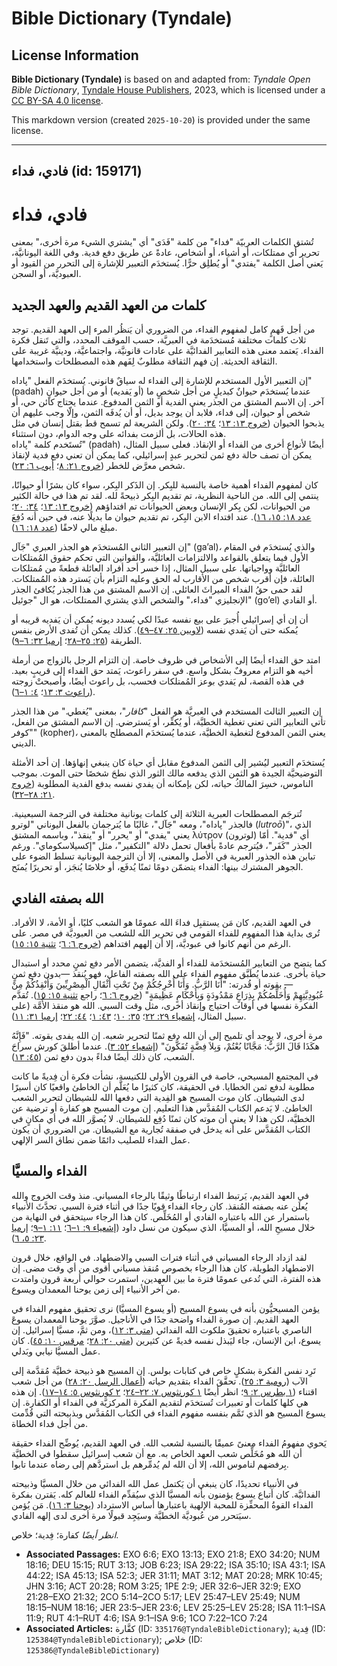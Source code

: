 # Bible Dictionary (Tyndale)

## License Information

**Bible Dictionary (Tyndale)** is based on and adapted from: _Tyndale Open Bible Dictionary_, [Tyndale House Publishers](https://tyndaleopenresources.com/), 2023, which is licensed under a [CC BY-SA 4.0 license](https://creativecommons.org/licenses/by-sa/4.0/legalcode.en).

This markdown version (created `2025-10-20`) is provided under the same license.



--------------------------------

## فادي، فداء (id: 159171)

فادي، فداء
==========

تُشتق الكلمات العربيّة "فداء" من كلمة "فَدَى" أي "يشتري الشيء مرة أخرى،" بمعنى تحرير أي ممتلكات، أو أشياء، أو أشخاص، عادةً عن طريق دفع فدية. وفي اللغة اليونانيَّة، يَعني أصل الكلمة "يفتدي" أو يُطلِق حرًّا. يُستخدَم التعبير للإشارة إلى التحرر من القيود أو العبوديَّة، أو السجن.

كلمات من العهد القديم والعهد الجديد
-----------------------------------

من أجل فَهمٍ كامل لمفهوم الفداء، من الضروري أن يَنظُر المرء إلى العهد القديم. توجد ثلاث كلمات مختلفة مُستخدَمة في العبريَّة، حسب الموقف المحدد، والتي تَنقل فكرة الفداء. يَعتمد معنى هذه التعابير الفدائيَّة على عادات قانونيَّة، واجتماعيَّة، ودينيَّة غريبة على الثقافة الحديثة. إن فهم الثقافة مطلوبٌ لِفَهم هذه المصطلحات واستخدامها.

إن التعبير الأول المستخدم للإشارة إلى الفداء له سياقٌ قانوني. يُستخدَم الفعل "پاداه" (padah) عندما يُستخدَم حيوانٌ كبديلٍ من أجل شخصٍ ما (أو يَفديه) أو من أجل حيوانٍ آخر. إن الاسم المشتق من الجذر يعني الفدية أو الثمن المدفوع. عندما يحتاج كائن حي، أو شخص أو حيوان، إلى فداء، فلابد أن يوجد بديل، أو أن يُدفَه الثمن، وإلّا وجب عليهم أن يذبحوا الحيوان ([خروج ١٣: ١٣](https://ref.ly/Exod13:13)؛ [٣٤: ٢٠](https://ref.ly/Exod34:20)). ولكن الشريعة لم تسمح قط بقتل إنسان في مثل هذه الحالات، بل ألزمت بفدائه على وجه الدوام، دون استثناء.  
تُستَخدم كلمة "پاداه" (padah) أيضًا لأنواع أخرى من الفداء أو الإنقاذ. فعلى سبيل المثال، يمكن أن تصف حالة دفع ثمن لتحرير عبدٍ إسرائيلي، كما يمكن أن تعني دفع فدية لإنقاذ شخص معرَّض للخطر ([خروج ٢١: ٨](https://ref.ly/Exod21:8)؛ [أيوب ٦: ٢٣](https://ref.ly/Job6:23)).

كان لمفهوم الفداء أهمية خاصة بالنسبة للبِكر. إن الذَكر البِكر، سواء كان بشرًا أو حيوانًا، ينتمي إلى الله. من الناحية النظرية، تم تقديم البِكر ذبيحةً لله. لقد تم هذا في حالة الكثير من الحيوانات، لكن بِكر الإنسان وبعض الحيوانات تم افتداؤهم ([خروج ١٣: ١٣](https://ref.ly/Exod13:13)؛ [٣٤: ٢٠](https://ref.ly/Exod34:20)؛ [عدد ١٨: ١٥، ١٦](https://ref.ly/Num18:15-Num18:16)). عند افتداء الابن البِكر، تم تقديم حيوان ما بديلًا عنه، في حين أنه دُفِعَ مبلغ مالي لاحقًا ([عدد ١٨: ١٦](https://ref.ly/Num18:16)).

إن التعبير الثاني المُستخدَم هو الجذر العبري "جَآل" (ga’al)*،* والذي يُستخدَم في المقام الأول فيما يتعلق بالقواعد والالتزامات العائليَّة، والقوانين التي تحكم حقوق المُمتلكات العائليَّة وواجباتها. على سبيل المثال، إذا خسر أحد أفراد العائلة قطعةً من مُمتلكات العائلة، فإن أقرب شخص من الأقارب له الحق وعليه التزام بأن يَسترد هذه المُمتلكات. لقد حمى حقُ الفداء الميراثَ العائلي. إن الاسم المشتق من هذا الجذر يُكافئ الجذر الإنجليزي "فداء،" والشخص الذي يشتري الممتلكات، هو ال "جوئيل" (go’el) أو الفادي.

أن إن أي إسرائيلي أُجبرَ على بيع نفسه عبدًا لكي يُسدد ديونه يُمكن أن يَفديه قريبه أو يُمكنه حتى أن يَفدي نفسه ([لاويين ٢٥: ٤٧–٤٩](https://ref.ly/Lev25:47-Lev25:49)). كذلك يمكن أن تُفدى الأرض بنفس الطريقة ([٢٥: ٢٥–٢٨](https://ref.ly/Lev25:25-Lev25:28)؛ [إرميا ٣٢: ٦–٩](https://ref.ly/Jer32:6-Jer32:9)).

امتد حق الفداء أيضًا إلى الأشخاص في ظروف خاصة. إن التزام الرجل بالزواج من أرملة أخيه هو التزام معروفٌ بشكل واسع. في سفر راعوث، يَمتد حق الفداء إلى قريبٍ بعيد. في هذه القصة، لم يَفدي بوعز المُمتلكات فحسب، بل راعوث أيضًا، وأصبحتْ زوجته ([راعوث ٣: ١٣](https://ref.ly/Ruth3:13)؛ [٤: ١–٦](https://ref.ly/Ruth4:1-Ruth4:6)).

إن التعبير الثالث المستخدم في العبريَّة هو الفعل "*كافار*"، بمعنى "يُغطي." من هذا الجذر تأتي التعابير التي تعني تغطية الخطيَّة، أو يُكفِّر، أو يَسترضي. إن الاسم المشتق من الفعل، "كوفر" (kopher)*،* يعني الثمن المدفوع لتغطية الخطيَّة، عندما يُستخدَم المصطلح بالمعنى الديني.

يُستخدَم التعبير ليُشير إلى الثمن المدفوع مقابل أي حياة كان ينبغي إنهاؤها. إن أحد الأمثلة التوضيحيَّة الجيدة هو الثمن الذي يدفعه مالك الثور الذي نطحَ شخصًا حتى الموت. بموجب الناموس، خسِرَ المالكُ حياته، لكن بإمكانه أن يفدي نفسه بدفع الفدية المطلوبة ([خروج ٢١: ٢٨–٣٢](https://ref.ly/Exod21:28-Exod21:32)).

تُترجَم المصطلحات العبرية الثلاثة إلى كلمات يونانية مختلفة في الترجمة السبعينية. فالجذر "پاداه"، ومعه "جَآل"، غالبًا ما يُترجمان بالفعل اليوناني "لوترو (*lutroō*)"، الذي يعني "يفدي" أو "يحرر" أو "ينقذ"، وباسمه المشتق λύτρον (لوترون) أي "فدية". أمّا الجذر "كَفَر"، فيُترجم عادةً بأفعال تحمل دلالة "التكفير"، مثل "إكسيلاسكوماي". ورغم تباين هذه الجذور العبرية في الأصل والمعنى، إلا أن الترجمة اليونانية تسلط الضوء على الجوهر المشترك بينها: الفداء يتضمّن دومًا ثمنًا يُدفَع، أو خلاصًا يُنجَز، أو تحريرًا يُمنَح.

الله بصفته الفادي
-----------------

في العهد القديم، كان مَن يستقبِل فداءَ الله عمومًا هو الشعب كليًا، أو الأمة، لا الأفراد. تُرى بداية هذا المفهوم للفداء القومي في تحرير الله للشعب من العبوديَّة في مصر. على الرغم من أنهم كانوا في عبوديَّة، إلا أن إلههم افتداهم ([خروج ٦: ٦](https://ref.ly/Exod6:6)؛ [تثنية ١٥: ١٥](https://ref.ly/Deut15:15)).

كما يتضح من التعابير المُستخدَمة للفداء أو الفديَّة، يتضمن الأمر دفع ثمنٍ محدد أو استبدال حياة بأخرى. عندما يُطَبَّق مفهوم الفداء على الله بصفته الفاعل، فهو يُنقذ —بدون دفع ثمنٍ— بقوته أو قُدرته: "أَنَا الرَّبُّ. وَأَنَا أُخْرِجُكُمْ مِنْ تَحْتِ أَثْقَالِ الْمِصْرِيِّينَ وَأُنْقِذُكُمْ مِنْ عُبُودِيَّتِهِمْ وَأُخَلِّصُكُمْ بِذِرَاعٍ مَمْدُودَةٍ وَبِأَحْكَامٍ عَظِيمَةٍ" ([خروج ٦: ٦](https://ref.ly/Exod6:6)؛ راجع [تثنية ١٥: ١٥](https://ref.ly/Deut15:15)). تُقدَّم الفكرة نفسها في أوقات احتياج وإنقاذ أخرى، مثل وقت السبي. الله هو منقذ الأُمَّة (على سبيل المثال، [إشعياء ٢٩: ٢٢](https://ref.ly/Isa29:22)؛ [٣٥: ١٠](https://ref.ly/Isa35:10)؛ [٤٣: ١](https://ref.ly/Isa43:1)؛ [٤٤: ٢٢](https://ref.ly/Isa44:22)؛ [إرميا ٣١: ١١](https://ref.ly/Jer31:11)).

مرة أخرى، لا يوجد أي تلميح إلى أن الله دفع ثمنًا لتحرير شعبه. إن الله يفدى بقوته. "فَإِنَّهُ هكَذَا قَالَ الرَّبُّ: مَجَّانًا بُعْتُمْ، وَبِلاَ فِضَّةٍ تُفَكُّونَ" ([إشعياء ٥٢: ٣](https://ref.ly/Isa52:3)). عندما أطلقَ كورش سراحَ الشعب، كان ذلك أيضًا فداءً بدون دفع ثمن ([٤٥: ١٣](https://ref.ly/Isa45:13)).

في المجتمع المسيحي، خاصة في القرون الأولى للكنيسة، نشأت فكرة أن فِديةً ما كانت مطلوبة لدفع ثمن الخطايا. في الحقيقة، كان كثيرًا ما يُعَلَّم أن الخاطئ واقعيًا كان أسيرًا لدى الشيطان. كان موت المسيح هو الفِدية التي دفعها الله للشيطان لتحرير الشعب الخاطئ. لا يَدعم الكتاب المُقدَّس هذا التعليم. إن موت المسيح هو كفارة أو ترضية عن الخطيَّة، لكن هذا لا يعني أن موته كان ثمنًا دُفِع للشيطان. لا يُصوَّر الله في أي مكانٍ في الكتاب المُقدَّس على أنه يدخل في صفقة تُجارية مع الشيطان. من الضروري أن يكون عمل الفداء للصليب دائمًا ضمن نطاق السر الإلهي.

الفداء والمسيَّا
----------------

في العهد القديم، يَرتبط الفداء ارتباطًا وثيقًا بالرجاء المسياني. منذ وقت الخروج والله يُعلَن عنه بصفته المُنقذ. كان رجاء الفداء قويًا جدًا في أثناء فترة السبي. تحدَّثَ الأنبياء باستمرار عن الله باعتباره الفادي أو المُخَلِّص. كان هذا الرجاء سيتحقق في النهاية من خلال مسيحِ الله، أو المسيَّا، الذي سيكون من نسل داود ([إشعياء ٩: ١–٦](https://ref.ly/Isa9:1-Isa9:6)؛ [١١: ١–٩](https://ref.ly/Isa11:1-Isa11:9)؛ [إرميا ٢٣: ٥، ٦](https://ref.ly/Jer23:5-Jer23:6)).

لقد ازداد الرجاء المسياني في أثناء فترات السبي والاضطهاد. في الواقع، خلال قرون الاضطهاد الطويلة، كان هذا الرجاء بخصوص مُنقذ مسياني أقوى من أي وقت مضى. إن هذه الفترة، التي تُدعى عمومًا فترة ما بين العهدين، استمرت حوالي أربعة قرون وامتدت من آخر الأنبياء إلى زمن يوحنا المعمدان ويسوع.

يؤمن المسيحيُّون بأنه في يسوع المسيح (أو يسوع المسيَّا) نرى تحقيق مفهوم الفداء في العهد القديم. إن صورة الفداء واضحة جدًا في الأناجيل. صوَّرَ يوحنا المعمدان يسوعَ الناصري باعتباره تحقيقَ ملكوت الله الفدائي ([متى ٣: ١٢](https://ref.ly/Matt3:12))، ومن ثمَّ، مسيَّا إسرائيل. إن يسوع، ابن الإنسان، جاء ليَبذل نفسه فديةً عن كثيرين ([متى ٢٠: ٢٨](https://ref.ly/Matt20:28)؛ [مرقس ١٠: ٤٥](https://ref.ly/Mark10:45)). كان عمل المسيَّا نيابي وبَدلي.

تَرِد نفس الفكرة بشكلٍ خاص في كتابات بولس. إن المسيح هو ذبيحة خطيَّة مُقدَّمة إلى الآب ([رومية ٣: ٢٥](https://ref.ly/Rom3:25)). تحقَّقَ الفداء بتقديم حياته ([أعمال الرسل ٢٠: ٢٨](https://ref.ly/Acts20:28)) من أجل شعب اقتناء ([١ بطرس ٢: ٩](https://ref.ly/1Pet2:9)؛ انظر أيضًا [١ كورنثوس ٧: ٢٢–٢٤](https://ref.ly/1Cor7:22-1Cor7:24)؛ [٢ كورنثوس ٥: ١٤–١٧](https://ref.ly/2Cor5:14-2Cor5:17)). إن هذه هي كلها كلمات أو تعبيرات تُستخدَم لتقديم الفكرة المركزيَّة في الفداء أو الكفارة. إن يسوع المسيح هو الذي تَمَّم بنفسه مفهوم الفداء في الكتاب المُقدَّس وبذبيحته التي قُدِّمت من أجل فداء الخطاة.

يَحوي مفهومُ الفداء معنىً عميقًا بالنسبة لشعب الله. في العهد القديم، يُوضِّح الفداء حقيقة أن الله هو مُخَلِّص شعب العهد الخاص به. مع أن شعب إسرائيل سقطوا في الخطيَّة بِرفضهم لناموس الله، إلا أن الله لم يُدمِّرهم بل استردَّهم إلى رضاه عندما تابوا.

في الأنبياء تحديدًا، كان ينبغي أن يَكتمل عمل الله الفدائي من خلال المسيَّا وذبيحته الفدائيَّة. كان أتباع يسوع يؤمنون بأنه المسيَّا الذي سيُقدِّم الفداء للعالم كله. يَقترن بفكرة الفداء القوةُ المحفِّزة للمحبة الإلهية باعتبارها أساس الاسترداد ([يوحنا ٣: ١٦](https://ref.ly/John3:16)). مَن يُؤمن سيَتحرر من عُبوديَّة الخطيَّة وسيَجِد قبولًا مرة أخرى لدى إلهه الفادي.

*انظر أيضًا* كفارة؛ فِدية؛ خلاص.

* **Associated Passages:** EXO 6:6; EXO 13:13; EXO 21:8; EXO 34:20; NUM 18:16; DEU 15:15; RUT 3:13; JOB 6:23; ISA 29:22; ISA 35:10; ISA 43:1; ISA 44:22; ISA 45:13; ISA 52:3; JER 31:11; MAT 3:12; MAT 20:28; MRK 10:45; JHN 3:16; ACT 20:28; ROM 3:25; 1PE 2:9; JER 32:6–JER 32:9; EXO 21:28–EXO 21:32; 2CO 5:14–2CO 5:17; LEV 25:47–LEV 25:49; NUM 18:15–NUM 18:16; JER 23:5–JER 23:6; LEV 25:25–LEV 25:28; ISA 11:1–ISA 11:9; RUT 4:1–RUT 4:6; ISA 9:1–ISA 9:6; 1CO 7:22–1CO 7:24
* **Associated Articles:** كفَّارة (ID: `335176@TyndaleBibleDictionary`); فِدية (ID: `125384@TyndaleBibleDictionary`); خلاص (ID: `125386@TyndaleBibleDictionary`)

